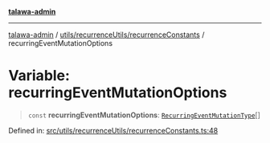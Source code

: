 [**talawa-admin**](../../../../README.md)

***

[talawa-admin](../../../../README.md) / [utils/recurrenceUtils/recurrenceConstants](../README.md) / recurringEventMutationOptions

# Variable: recurringEventMutationOptions

> `const` **recurringEventMutationOptions**: [`RecurringEventMutationType`](../../recurrenceTypes/enumerations/RecurringEventMutationType.md)[]

Defined in: [src/utils/recurrenceUtils/recurrenceConstants.ts:48](https://github.com/gautam-divyanshu/talawa-admin/blob/619e831a8e34de2906df3277eb6df8b5309fb2fc/src/utils/recurrenceUtils/recurrenceConstants.ts#L48)
